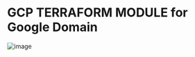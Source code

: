 #   GCP TERRAFORM MODULE for Google Domain

![image](https://user-images.githubusercontent.com/84157053/149394971-1ae43945-6589-4ddf-802a-45c0c0370c6d.png)
